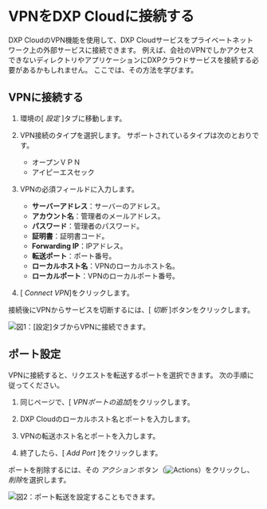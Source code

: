# VPNをDXP Cloudに接続する

DXP CloudのVPN機能を使用して、DXP Cloudサービスをプライベートネットワーク上の外部サービスに接続できます。 例えば、会社のVPNでしかアクセスできないディレクトリやアプリケーションにDXPクラウドサービスを接続する必要があるかもしれません。 ここでは、その方法を学びます。

## VPNに接続する

1.  環境の[ *設定* ]タブに移動します。

2.  VPN接続のタイプを選択します。 サポートされているタイプは次のとおりです。

      - オープンＶＰＮ
      - アイピーエスセック

3.  VPNの必須フィールドに入力します。

      - **サーバーアドレス**：サーバーのアドレス。
      - **アカウント名**：管理者のメールアドレス。
      - **パスワード**：管理者のパスワード。
      - **証明書**：証明書コード。
      - **Forwarding IP**：IPアドレス。
      - **転送ポート**：ポート番号。
      - **ローカルホスト名**：VPNのローカルホスト名。
      - **ローカルポート**：VPNのローカルポート番号。

4.  [ *Connect VPN*]をクリックします。

接続後にVPNからサービスを切断するには、[ *切断* ]ボタンをクリックします。

![図1：[設定]タブからVPNに接続できます。](./connecting-a-vpn-server-to-dxp-cloud/images/01.png)

## ポート設定

VPNに接続すると、リクエストを転送するポートを選択できます。 次の手順に従ってください。

1.  同じページで、[ *VPNポートの追加*]をクリックします。

2.  DXP Cloudのローカルホスト名とポートを入力します。

3.  VPNの転送ホスト名とポートを入力します。

4.  終了したら、[ *Add Port* ]をクリックします。

ポートを削除するには、その *アクション* ボタン（![Actions](./connecting-a-vpn-to-dxp-cloud/images/02.png)）をクリックし、 *削除*を選択します。

![図2：ポート転送を設定することもできます。](./connecting-a-vpn-server-to-dxp-cloud/images/03.png)
